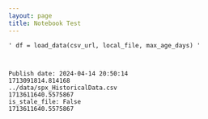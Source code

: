```yaml
---
layout: page
title: Notebook Test
---
```





    ' df = load_data(csv_url, local_file, max_age_days) '



    Publish date: 2024-04-14 20:50:14
    1713091814.814168
    ../data/spx_HistoricalData.csv
    1713611640.5575867
    is_stale_file: False
    1713611640.5575867


